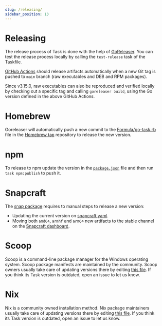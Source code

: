```yaml
---
slug: /releasing/
sidebar_position: 13
---
```


# Releasing

The release process of Task is done with the help of [GoReleaser][goreleaser].
You can test the release process locally by calling the `test-release` task of
the Taskfile.

[GitHub Actions](https://github.com/go-task/task/actions) should release
artifacts automatically when a new Git tag is pushed to `main` branch (raw
executables and DEB and RPM packages).

Since v3.15.0, raw executables can also be reproduced and verified locally by
checking out a specific tag and calling `goreleaser build`, using the Go version
defined in the above GitHub Actions.

# Homebrew

Goreleaser will automatically push a new commit to the
[Formula/go-task.rb][gotaskrb] file in the [Homebrew tap][homebrewtap]
repository to release the new version.

# npm

To release to npm update the version in the [`package.json`][packagejson] file
and then run `task npm:publish` to push it.

# Snapcraft

The [snap package][snappackage] requires to manual steps to release a new
version:

- Updating the current version on [snapcraft.yaml][snapcraftyaml].
- Moving both `amd64`, `armhf` and `arm64` new artifacts to the stable channel
  on the [Snapcraft dashboard][snapcraftdashboard].

# Scoop

Scoop is a command-line package manager for the Windows operating system. Scoop
package manifests are maintained by the community. Scoop owners usually take
care of updating versions there by editing
[this file](https://github.com/ScoopInstaller/Main/blob/master/bucket/task.json).
If you think its Task version is outdated, open an issue to let us know.

# Nix

Nix is a community owned installation method. Nix package maintainers usually
take care of updating versions there by editing
[this file](https://github.com/NixOS/nixpkgs/blob/nixos-unstable/pkgs/development/tools/go-task/default.nix).
If you think its Task version is outdated, open an issue to let us know.

<!-- prettier-ignore-start -->
[goreleaser]: https://goreleaser.com/
[homebrewtap]: https://github.com/go-task/homebrew-tap
[gotaskrb]: https://github.com/go-task/homebrew-tap/blob/master/Formula/go-task.rb
[packagejson]: https://github.com/go-task/task/blob/main/package.json#L3
[snappackage]: https://github.com/go-task/snap
[snapcraftyaml]: https://github.com/go-task/snap/blob/master/snap/snapcraft.yaml#L2
[snapcraftdashboard]: https://snapcraft.io/task/releases
<!-- prettier-ignore-end -->
